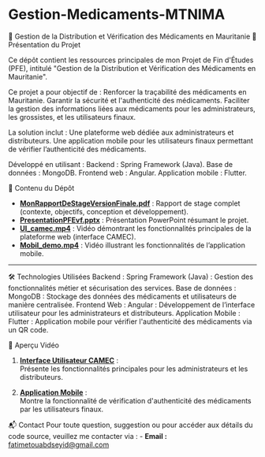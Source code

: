# Gestion-Medicaments-MTNIMA
📘 Gestion de la Distribution et Vérification des Médicaments en Mauritanie
📑 Présentation du Projet

Ce dépôt contient les ressources principales de mon Projet de Fin d'Études (PFE), intitulé "Gestion de la Distribution et Vérification des Médicaments en Mauritanie".

Ce projet a pour objectif de :
    Renforcer la traçabilité des médicaments en Mauritanie.
    Garantir la sécurité et l'authenticité des médicaments.
    Faciliter la gestion des informations liées aux médicaments pour les administrateurs, les grossistes, et les utilisateurs finaux.

La solution inclut :
    Une plateforme web dédiée aux administrateurs et distributeurs.
    Une application mobile pour les utilisateurs finaux permettant de vérifier l’authenticité des médicaments.

Développé en utilisant :
    Backend : Spring Framework (Java).
    Base de données : MongoDB.
    Frontend web : Angular.
    Application mobile : Flutter.


📂 Contenu du Dépôt  

- **[MonRapportDeStageVersionFinale.pdf](https://drive.google.com/file/d/1xZSxihROAo1glFChJfJT9YtBnBG-MCF2/view?usp=drive_link)** : Rapport de stage complet (contexte, objectifs, conception et développement).  
- **[PresentationPFEvf.pptx](https://docs.google.com/presentation/d/16LdJSUAyd-LiSQA2zWHws7bKYXPzJWWi/edit?usp=drive_link&ouid=112443092367097013191&rtpof=true&sd=true)** : Présentation PowerPoint résumant le projet.  
- **[UI_camec.mp4](https://drive.google.com/file/d/1MOVM3z3kCxB8jOoraf4EWsVV0CPUDogu/view?usp=drive_link)** : Vidéo démontrant les fonctionnalités principales de la plateforme web (interface CAMEC).  
- **[Mobil_demo.mp4](https://drive.google.com/file/d/1czS1mTcFy_eyI7gNO2tSxToqTGrbn711/view?usp=drive_link)** : Vidéo illustrant les fonctionnalités de l’application mobile.  

---

🛠 Technologies Utilisées
    Backend :
        Spring Framework (Java) : Gestion des fonctionnalités métier et sécurisation des services.
    Base de données :
        MongoDB : Stockage des données des médicaments et utilisateurs de manière centralisée.
    Frontend Web :
        Angular : Développement de l’interface utilisateur pour les administrateurs et distributeurs.
    Application Mobile :
        Flutter : Application mobile pour vérifier l'authenticité des médicaments via un QR code.


🎥 Aperçu Vidéo  

1. **[Interface Utilisateur CAMEC](https://drive.google.com/file/d/1MOVM3z3kCxB8jOoraf4EWsVV0CPUDogu/view?usp=drive_link)** :  
   Présente les fonctionnalités principales pour les administrateurs et les distributeurs.  

2. **[Application Mobile](https://drive.google.com/file/d/1czS1mTcFy_eyI7gNO2tSxToqTGrbn711/view?usp=drive_link)** :  
   Montre la fonctionnalité de vérification d'authenticité des médicaments par les utilisateurs finaux.  


📬 Contact
Pour toute question, suggestion ou pour accéder aux détails du code source, veuillez me contacter via :
    - **Email :** [fatimetouabdseyid@gmail.com](mailto:fatimetouabdseyid@gmail.com)

